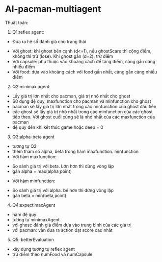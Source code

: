 # AI-pacman-multiagent

Thuật toán:
1. Q1:reflex agent:
 - Đưa ra hệ số đánh giá cho trạng thái
  + Với ghost: khi ghost bên cạnh (d<=1), nếu ghostScare thì cộng điểm, không thì trừ (lose). Khi ghost gần (d=2), trừ điểm 
  + Với capsule: phụ thuộc vào khoảng cách để tăng điểm, càng gần càng nhiều điểm
  + Với food: dựa vào khoảng cách với food gần nhất, càng gần càng nhiều điểm
2. Q2:minimax agent:
 - Lấy giá trị lớn nhất cho pacman, giá trị nhỏ nhất cho ghost
 - Sử dụng đệ quy, maxfunction cho pacman và minfunction cho ghost
 - pacman sẽ lấy giá trị lớn nhất trong các minfunction của ghost đầu tiên
 - các ghost sẽ lấy giá trị nhỏ nhất trong các minfunction của các ghost tiếp theo. Với ghost cuối cùng sẽ là nhỏ nhất của các maxfunction của pacman
 - đệ quy đến khi kết thúc game hoặc deep = 0
3. Q3:alpha-beta agent
 - tương tự Q2
 - thêm tham số alpha, beta trong hàm maxfunction. minfunction
 - Với hàm maxfunction:
  + So sánh giá trị với beta. Lớn hơn thì dừng vòng lặp
  + gán alpha = max(alpha,point)
 - Với hàm minfunction:
  + So sánh giá trị với alpha. bé hơn thì dừng vòng lặp
  + gán beta = min(beta,point)
4. Q4:expectimaxAgent
 - hàm đệ quy
 - tương tự minimaxAgent
 - với ghost: đánh giá điểm dựa vào trung bình của các giá trị
 - với pacman: vẫn đưa ra action đạt score cao nhât
5. Q5: betterEvaluation
 - xây dựng tương tự reflex agent
 - trừ điểm theo numFood và numCapsule

 
